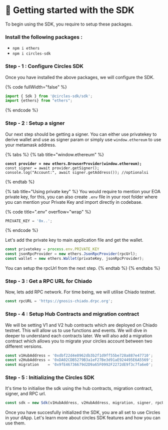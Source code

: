 # 🚀 Getting started with the SDK

To begin using the SDK, you require to setup these packages.

### Install the following packages :&#x20;

* `npm i ethers`
* `npm i circles-sdk`

### Step - 1 : Configure Circles SDK&#x20;

Once you have installed the above packages, we will configure the SDK.

{% code fullWidth="false" %}
```javascript
import { Sdk } from '@circles-sdk/sdk';
import {ethers} from "ethers";
```
{% endcode %}

### Step - 2 : Setup a signer

Our next step should be getting a signer. You can either use privatekey to derive wallet and use as signer param or simply use `window.ethereum` to use your metamask address.

{% tabs %}
{% tab title="window.ethereum" %}
<pre><code><strong>const provider = new ethers.BrowserProvider(window.ethereum);
</strong>const signer = await provider.getSigner();
console.log("Account:", await signer.getAddress()); //optionalsi
</code></pre>
{% endtab %}

{% tab title="Using private key" %}
You would require to mention your EOA private key, for this, you can also create `.env` file in your root folder where you can mention your Private Key and import directly in codebase.

{% code title=".env" overflow="wrap" %}
```javascript
PRIVATE_KEY = '0x..';
```
{% endcode %}

Let's add the private key to main application file and get the wallet.

```javascript
const privatekey = process.env.PRIVATE_KEY
const jsonRpcProvider = new ethers.JsonRpcProvider(rpcUrl);
const wallet = new ethers.Wallet(privateKey, jsonRpcProvider);            
```

You can setup the rpcUrl from the next step.
{% endtab %}
{% endtabs %}

### Step - 3 : Get a RPC URL for Chiado&#x20;

Now, lets add RPC network. For time being, we will utilise Chiado testnet.

```javascript
const rpcURL = 'https://gnosis-chiado.drpc.org';
```

### Step - 4 : Setup Hub Contracts and migration contract

We will be setting V1 and V2 hub contracts which are deployed on Chiado testnet. This will allow us to use functions and events. We will dive in deeper to understand each contracts later. We will also add a migration contract which allows you to migrate your circles account between two different versions.

```javascript
const v1HubAddress = '0xdbf22d4e8962db3b2f1d9ff55be728a887e47710';
const v2HubAddress = '0xDA02CDB5279B3a1eF27Be3d91aE924495E6A5569';
const migration    = '0x9fE46736679d2D9a65F0992F2272dE9f3c7fa6e0';
```

### Step - 5 : Initializing the Circles SDK

It's time to initialise the sdk using the hub contracts, migration contract, signer, and RPC url.

```javascript
const sdk = new Sdk(v1HubAddress, v2HubAddress, migration, signer, rpcURL);
```

Once you have succesfully initialized the SDK, you are all set to use Circles in your dApp. Let's learn more about circles SDK features and how you can use them.

